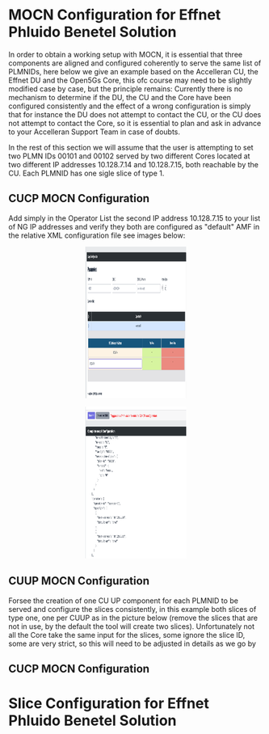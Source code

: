 # MOCN Configuration for Effnet Phluido Benetel Solution

In order to obtain a working setup with MOCN, it is essential that three components are aligned and configured coherently to serve the same list of PLMNIDs, here below we give an example based on the Accelleran CU, the Effnet DU and the Open5Gs Core, this ofc course may need to be slightly modified case by case, but the principle remains: Currently there is no mechanism to determine if the DU, the CU and the Core have been configured consistently and the effect of a wrong configuration is simply that for instance the DU does not attempt to contact the CU, or the CU does not attempt to contact the Core, so it is essential to plan and ask in advance to your Accelleran Support Team in case of doubts.

In the rest of this section we will assume that the user is attempting to set two PLMN IDs 00101 and 00102 served by two different Cores located at two different IP addresses 10.128.7.14 and 10.128.7.15, both reachable by the CU. Each PLMNID has one sigle slice of type 1.

## CUCP MOCN Configuration 

Add simply in the Operator List the second IP address 10.128.7.15 to your list of NG IP addresses and verify they both are configured as "default" AMF in the relative XML configuration file see images below:

<p align="center">
  <img width="200" height="300" src="dashboard-cucp-twoamf.png">
</p>

<p align="center">
  <img width="200" height="300" src="dashboard-cucp-xml-mocn.png">
</p>



## CUUP MOCN Configuration 

Forsee the creation of one CU UP component for each PLMNID to be served and configure the slices consistently, in this example both slices of type one, one per CUUP as in the picture below (remove the slices that are not in use, by the default the tool will create two slices). Unfortunately not all the Core take the same input for the slices, some ignore the slice ID, some are very strict, so this will need to be adjusted in details as we go by

## CUCP MOCN Configuration 

# Slice Configuration for Effnet Phluido Benetel Solution
